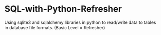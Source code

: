 # SQL-with-Python-Refresher
Using sqlite3 and sqlalchemy libraries in python to read/write data to tables in database file formats. (Basic Level = Refresher)
